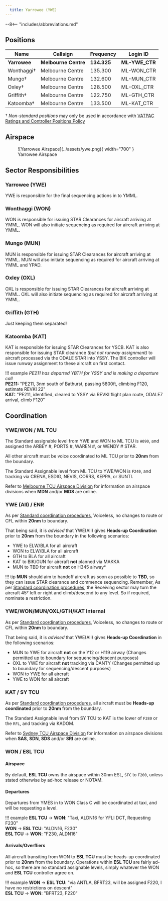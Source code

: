 ```yaml
---
  title: Yarrowee (YWE)
---
```


--8<-- "includes/abbreviations.md"
## Positions

| Name | Callsign | Frequency | Login ID |
| ---- | -------- | --------- | -------- |
| **Yarrowee** | **Melbourne Centre** | **134.325** | **ML-YWE_CTR** |
| Wonthaggi† | Melbourne Centre | 135.300 | ML-WON_CTR |
| Mungo† | Melbourne Centre | 132.600 | ML-MUN_CTR |
| Oxley† | Melbourne Centre | 128.500 | ML-OXL_CTR |
| Griffith† | Melbourne Centre | 122.750 | ML-GTH_CTR |
| Katoomba† | Melbourne Centre | 133.500 | ML-KAT_CTR |

† *Non-standard positions* may only be used in accordance with [VATPAC Ratings and Controller Positions Policy](https://vatpac.org/publications/policies)

## Airspace

<figure markdown>
![Yarrowee Airspace](../assets/ywe.png){ width="700" }
  <figcaption>Yarrowee Airspace</figcaption>
</figure>

## Sector Responsibilities
### Yarrowee (YWE)
YWE is responsible for the final sequencing actions in to YMML.

### Wonthaggi (WON)
WON is responsible for issuing STAR Clearances for aircraft arriving at YMML. WON will also initiate sequencing as required for aircraft arriving at YMML.

### Mungo (MUN)
MUN is responsible for issuing STAR Clearances for aircraft arriving at YMML. MUN will also initiate sequencing as required for aircraft arriving at YMML and YPAD.

### Oxley (OXL)
OXL is responsible for issuing STAR Clearances for aircraft arriving at YMML. OXL will also initiate sequencing as required for aircraft arriving at YMML.

### Griffith (GTH)
Just keeping them separated!

### Katoomba (KAT)
KAT is responsible for issuing STAR Clearances for YSCB.  KAT is also responsible for issuing STAR clearance *(but not runway assignment)* to aircraft processed via the ODALE STAR into YSSY. The BIK controller will issue runway assignment to these aircraft on first contact.

!!! example
    *PE211 has departed YBTH for YSSY and is making a departure call*  
    **PE211:** "PE211, 3nm south of Bathurst, passing 5800ft, climbing F120, estimate REVKI 22"  
    **KAT:** "PE211, identified, cleared to YSSY via REVKI flight plan route, ODALE7 arrival, climb F120"

## Coordination

### YWE/WON / ML TCU

The Standard assignable level from YWE and WON to ML TCU is `A090`, and assigned the ARBEY #, PORTS #, WAREN #, or WENDY # STAR.

All other aircraft must be voice coordinated to ML TCU prior to **20nm** from the boundary.

The Standard Assignable level from ML TCU to YWE/WON is `F240`, and tracking via CRENA, ESDIG, NEVIS, CORRS, KEPPA, or SUNTI.

Refer to [Melbourne TCU Airspace Division](../../../terminal/melbourne/#airspace-division) for information on airspace divisions when **MDN** and/or **MDS** are online.
### YWE (All) / ENR

As per [Standard coordination procedures](../../../controller-skills/coordination/#enr-enr), Voiceless, no changes to route or CFL within **20nm** to boundary.

That being said, it is *advised* that YWE(All) gives **Heads-up Coordination** prior to **20nm** from the boundary in the following scenarios:  
- YWE to ELW/BLA for all aircraft  
- WON to ELW/BLA for all aircraft  
- GTH to BLA for all aircraft  
- KAT to BIK/GUN for aircraft **not** planned via MAKKA  
- MUN to TBD for aircraft **not** on H345 airway*

!!! tip
    **MUN** should aim to handoff aircraft as soon as possible to **TBD**, so they can issue STAR clearance and commence sequencing. Remember, As per [Standard coordination procedures](../../../controller-skills/coordination/#handoffs), the Receiving sector may turn the aircraft 45° left or right and climb/descend to any level. So if required, nominate a restriction.

### YWE/WON/MUN/OXL/GTH/KAT Internal

As per [Standard coordination procedures](../../../controller-skills/coordination/#enr-enr), Voiceless, no changes to route or CFL within **20nm** to boundary.

That being said, it is *advised* that YWE(All) gives **Heads-up Coordination** in the following scenarios:  
- MUN to YWE for aircraft **not** on the Y12 or H119 airway (Changes permitted up to boundary for sequencing/descent purposes)  
- OXL to YWE for aircraft **not** tracking via CANTY (Changes permitted up to boundary for sequencing/descent purposes)  
- WON to YWE for all aircraft  
- YWE to WON for all aircraft  

### KAT / SY TCU

As per [Standard coordination procedures](../../../controller-skills/coordination/#enr-tcu), all aircraft must be **Heads-up coordinated** prior to **20nm** from the boundary.  

The Standard Assignable level from SY TCU to KAT is the lower of `F280` or the `RFL`, and tracking via KADOM.

Refer to [Sydney TCU Airspace Division](../../../terminal/sydney/#airspace-division) for information on airspace divisions when **SAS**, **SDN**, **SDS** and/or **SRI** are online.

### WON / ESL TCU
#### Airspace
By default, **ESL TCU** owns the airspace within 30nm ESL, `SFC` to `F200`, unless stated otherwise by ad-hoc release or NOTAM.
#### Departures
Departures from YMES in to WON Class C will be coordinated at taxi, and will be requesting a level.

!!! example
    <span class="coldline">**ESL TCU** -> **WON**</span>: "Taxi, ALDN16 for YFLI DCT, Requesting F230"  
    <span class="coldline">**WON** -> **ESL TCU**</span>: "ALDN16, F230"  
    <span class="coldline">**ESL TCU** -> **WON**</span>: "F230, ALDN16"  

#### Arrivals/Overfliers
All aircraft transiting from WON to **ESL TCU** must be heads-up coordinated prior to **20nm** from the boundary. Operations within **ESL TCU** are fairly ad-hoc, so there are no standard assignable levels, simply whatever the WON and **ESL TCU** controller agree on.

!!! example
    <span class="hotline">**WON** -> **ESL TCU**</span>: "via ANTLA, BFRT23, will be assigned F220, I have no restrictions on descent"  
    <span class="hotline">**ESL TCU** -> **WON**</span>: "BFRT23, F220"  
